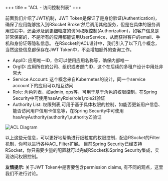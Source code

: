 +++
title = "ACL - 访问控制列表"
+++

前面我们介绍了JWT机制，JWT Token是保证了是身份验证(Authentication)，确保了应用能够接入到RSocket Broker然后调用其他服务，但是在具体的服务调用过程中，还会涉及到更细粒度的访问权限控制(Authorization)，如客户信息是非常保密的，不是所有的应用都能调用UserService，从而获得客户的email、手机和身份证等隐私信息。
在RSocket的ACL设计中，我们引入了以下几个概念，当然这些信息都保存在JWT Token中，不会增加额外的查询工作。

* AppID: 应用唯一ID，你可以使用应用名称等，确保内部唯一
* OrgID: 应用所在的公司、组织或者部门ID，这个在后续的多租户设计中用处非常大
* Service Account: 这个概念来自Kubernetes的设计，同一个service account下的应用可以相互访问
* Role: 角色列表，如admin, ops等，可用于基于角色的权限控制，在Spring Security中可使用hasAnyRole(role1,role2)验证
* Authority List: 权限列表,可用于基于具体权限的控制，如能否更新用户信息、能否访问用户信用卡信息等，在Spring Security中可使用hasAnyAuthority(authority1,authority2)验证

![ACL Diagram](/images/security/acl.png)

以上这些元信息，可以更好地帮助进行细粒度的权限控制，配合RSocket的Filter机制，你可以进行各种ACL Filter扩展。 目前Spring Security已经支持RSocket，你只需要少量的配置就可以完成RSocket和Spring Security集成，实现访问权限控制。

**友情提示**: 关于JWT Token中是否要包含permission claims, 有不同的观点，这里我们不进行讨论。
